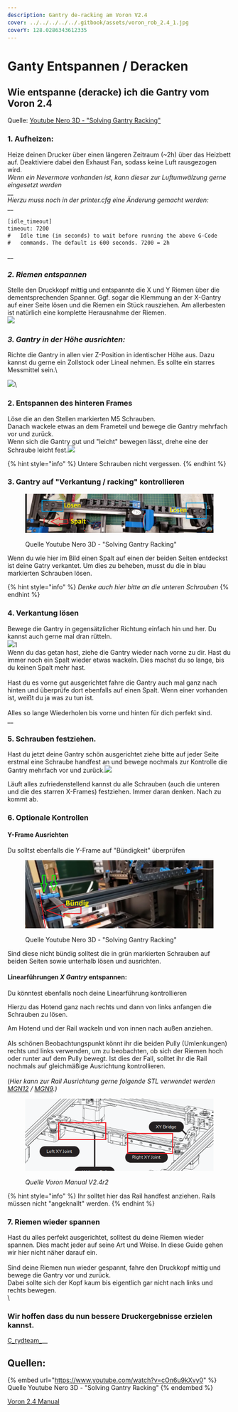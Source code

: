 ```yaml
---
description: Gantry de-racking am Voron V2.4
cover: ../../../../../.gitbook/assets/voron_rob_2.4_1.jpg
coverY: 128.0286343612335
---
```


# Ganty Entspannen / Deracken

## Wie entspanne (deracke) ich die Gantry vom Voron 2.4

Quelle: [Youtube Nero 3D - "Solving Gantry Racking"](https://www.youtube.com/watch?v=cOn6u9kXvy0)

### 1. Aufheizen:

Heize deinen Drucker über einen längeren Zeitraum (\~2h) über das Heizbett auf. Deaktiviere dabei den Exhaust Fan, sodass keine Luft rausgezogen wird.\
_Wenn ein Nevermore vorhanden ist, kann dieser zur Luftumwälzung gerne eingesetzt werden_\
__\
_Hierzu muss noch in der printer.cfg eine Änderung gemacht werden:_\
__

```
[idle_timeout]
timeout: 7200
#   Idle time (in seconds) to wait before running the above G-Code
#   commands. The default is 600 seconds. 7200 = 2h
```



__

### _2. Riemen entspannen_

Stelle den Druckkopf mittig und entspannte die X und Y Riemen über die dementsprechenden Spanner. Ggf. sogar die Klemmung an der X-Gantry auf einer Seite lösen und die Riemen ein Stück rausziehen. Am allerbesten ist natürlich eine komplette Herausnahme der Riemen.\
![](../../../../../.gitbook/assets/riemen\_enstpannen.PNG)



### _3. Gantry in der Höhe ausrichten:_

Richte die Gantry in allen vier Z-Position in identischer Höhe aus. Dazu kannst du gerne ein Zollstock oder Lineal nehmen. Es sollte ein starres Messmittel sein.\


![](../../../../../.gitbook/assets/Gantry\_hoehe.PNG)\


### 2. Entspannen des hinteren Frames

Löse die an den Stellen markierten M5 Schrauben. \
Danach wackele etwas an dem Frameteil und bewege die Gantry mehrfach vor und zurück.\
Wenn sich die Gantry gut und "leicht" bewegen lässt, drehe eine der Schraube leicht fest.![](../../../../../.gitbook/assets/hintere\_x\_loesen.PNG)

{% hint style="info" %}
Untere Schrauben nicht vergessen.
{% endhint %}

### 3. Gantry auf "Verkantung / racking" kontrollieren

<figure><img src="../../../../../.gitbook/assets/Gantry_verkantet.PNG" alt=""><figcaption><p>Quelle Youtube Nero 3D - "Solving Gantry Racking"</p></figcaption></figure>

Wenn du wie hier im Bild einen Spalt auf einen der beiden Seiten entdeckst ist deine Gatry verkantet. Um dies zu beheben, musst du die in blau markierten Schrauben lösen.&#x20;

{% hint style="info" %}
_Denke auch hier bitte an die unteren Schrauben_&#x20;
{% endhint %}

### 4. Verkantung lösen

Bewege die Gantry in gegensätzlicher Richtung einfach hin und her. Du kannst auch gerne mal dran rütteln.\
&#x20;![](../../../../../.gitbook/assets/derack\_g.PNG)1\
Wenn du das getan hast, ziehe die Gantry wieder nach vorne zu dir. Hast du immer noch ein Spalt wieder etwas wackeln. Dies machst du so lange, bis du keinen Spalt mehr hast.\
\
Hast du es vorne gut ausgerichtet fahre die Gantry auch mal ganz nach hinten und überprüfe dort ebenfalls auf einen Spalt. Wenn einer vorhanden ist, weißt du ja was zu tun ist. \
\
Alles so lange Wiederholen bis vorne und hinten für dich perfekt sind.\
__

### 5. Schrauben festziehen.

Hast du jetzt deine Gantry schön ausgerichtet ziehe bitte auf jeder Seite erstmal eine Schraube handfest an und bewege nochmals zur Kontrolle die Gantry mehrfach vor und zurück.![](../../../../../.gitbook/assets/gantry\_schrauben\_anziehen.PNG)

Läuft alles zufriedenstellend kannst du alle Schrauben (auch die unteren und die des starren X-Frames) festziehen. Immer daran denken. Nach zu kommt ab.



### 6. Optionale Kontrollen

#### Y-Frame Ausrichten

Du solltst ebenfalls die Y-Frame auf "Bündigkeit" überprüfen



<figure><img src="../../../../../.gitbook/assets/racking_hintere_achse.PNG" alt=""><figcaption><p>Quelle Youtube Nero 3D - "Solving Gantry Racking"</p></figcaption></figure>

Sind diese nicht bündig solltest die in grün markierten Schrauben auf beiden Seiten sowie unterhalb lösen und ausrichten.



#### Linearführungen _X Gantry_ entspannen:

Du könntest ebenfalls noch deine Linearführung kontrollieren

Hierzu das Hotend ganz nach rechts und dann von links anfangen die Schrauben zu lösen.&#x20;

Am Hotend und der Rail wackeln und von innen nach außen anziehen. \
\
Als schönen Beobachtungspunkt könnt ihr die beiden Pully (Umlenkungen) rechts und links verwenden, um zu beobachten, ob sich der Riemen hoch oder runter auf dem Pully bewegt. Ist dies der Fall, solltet ihr die Rail nochmals auf gleichmäßige Ausrichtung kontrollieren.\
\
(_Hier kann zur Rail Ausrichtung gerne folgende STL verwendet werden_ [_MGN12_](https://github.com/VoronDesign/Voron-2/blob/Voron2.4/STLs/Tools/MGN12\_rail\_guide\_x2.stl) _/_ [_MGN9_](https://github.com/VoronDesign/Voron-2/blob/Voron2.4/STLs/Tools/MGN9\_rail\_guide\_x2.stl)_.)_

<figure><img src="../../../../../.gitbook/assets/X_Rail_V2.4.PNG" alt=""><figcaption><p><em>Quelle Voron Manual V2.4r2</em></p></figcaption></figure>

{% hint style="info" %}
Ihr solltet hier das Rail handfest anziehen. Rails müssen nicht "angeknallt" werden.
{% endhint %}



### 7. Riemen wieder spannen

Hast du alles perfekt ausgerichtet, solltest du deine Riemen wieder spannen. Dies macht jeder auf seine Art und Weise. In diese Guide gehen wir hier nicht näher darauf ein. \
\
Sind deine Riemen nun wieder gespannt, fahre den Druckkopf mittig und bewege die Gantry vor und zurück.\
Dabei sollte sich der Kopf kaum bis eigentlich gar nicht nach links und rechts bewegen.\
\


### Wir hoffen dass du nun bessere Druckergebnisse erzielen kannst.

[C_rydteam_](https://www.youtube.com/c/Crydteam)__

## Quellen:

{% embed url="https://www.youtube.com/watch?v=cOn6u9kXvy0" %}
Quelle Youtube Nero 3D - "Solving Gantry Racking"
{% endembed %}

[Voron 2.4 Manual ](https://github.com/VoronDesign/Voron-2/tree/Voron2.4/Manual)
